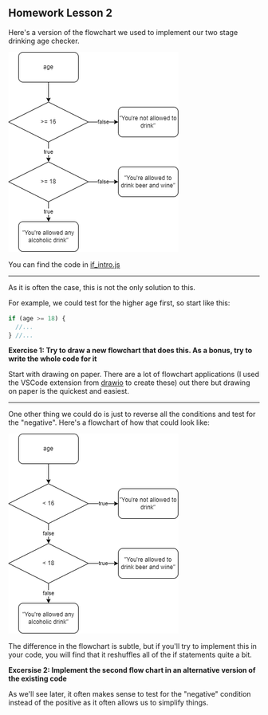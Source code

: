 ## Homework Lesson 2

Here's a version of the flowchart we used to implement our two stage drinking age checker.

![The drinking flowchart](../docs/flowchart_drinking_01.drawio.png)

You can find the code in [if_intro.js](../code/lesson_2/if_intro.js)

---

As it is often the case, this is not the only solution to this.

For example, we could test for the higher age first, so start like this:

```JavaScript
if (age >= 18) {
  //...
} //...
```

**Exercise 1: Try to draw a new flowchart that does this. As a bonus, try to write the whole code for it**

Start with drawing on paper. There are a lot of flowchart applications (I used the VSCode extension from [drawio](https://www.diagrams.net) to create these) out there but drawing on paper is the quickest and easiest.

---

One other thing we could do is just to reverse all the conditions and test for the "negative". Here's a flowchart of how that could look like:

![The drinking flowchart, alternative](../docs/flowchart_drinking_02.drawio.png)

The difference in the flowchart is subtle, but if you'll try to implement this in your code, you will find that it reshuffles all of the if statements quite a bit.

**Excersise 2: Implement the second flow chart in an alternative version of the existing code**

As we'll see later, it often makes sense to test for the "negative" condition instead of the positive as it often allows us to simplify things.
